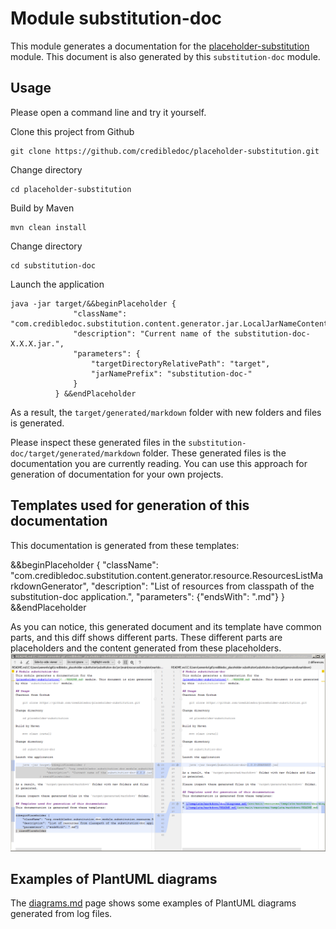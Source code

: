 # Module substitution-doc
This module generates a documentation for the
[placeholder-substitution](../README.md) module. This document is also generated
by this `substitution-doc` module.

## Usage
Please open a command line and try it yourself.

Clone this project from Github

    git clone https://github.com/credibledoc/placeholder-substitution.git

Change directory

    cd placeholder-substitution
    
Build by Maven
    
    mvn clean install

Change directory
    
    cd substitution-doc
    
Launch the application

    java -jar target/&&beginPlaceholder {
                  "className": "com.credibledoc.substitution.content.generator.jar.LocalJarNameContentGenerator",
                  "description": "Current name of the substitution-doc-X.X.X.jar.",
                  "parameters": {
                      "targetDirectoryRelativePath": "target",
                      "jarNamePrefix": "substitution-doc-"
                  }
              } &&endPlaceholder

As a result, the `target/generated/markdown` folder with new folders and files
is generated.

Please inspect these generated files in the `substitution-doc/target/generated/markdown` folder.
These generated files is the documentation you are currently reading. You can use
this approach for generation of documentation for your own projects.

## Templates used for generation of this documentation
This documentation is generated from these templates:

&&beginPlaceholder {
    "className": "com.credibledoc.substitution.content.generator.resource.ResourcesListMarkdownGenerator",
    "description": "List of resources from classpath of the substitution-doc application.",
    "parameters": {"endsWith": ".md"}
} &&endPlaceholder

As you can notice, this generated document and its template have common parts,
and this diff shows different parts. These different parts are placeholders and
the content generated from these placeholders.
![Image of differences between template and generated files](doc/img/diffBetweenTemplateAndGeneratedFiles.png)

## Examples of PlantUML diagrams

The [diagrams.md](doc/diagrams.md) page shows some examples of PlantUML diagrams
generated from log files.